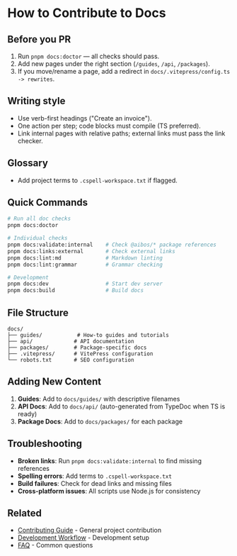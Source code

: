 # How to Contribute to Docs

## Before you PR

1. Run `pnpm docs:doctor` — all checks should pass.
2. Add new pages under the right section (`/guides`, `/api`, `/packages`).
3. If you move/rename a page, add a redirect in `docs/.vitepress/config.ts -> rewrites`.

## Writing style

- Use verb-first headings ("Create an invoice").
- One action per step; code blocks must compile (TS preferred).
- Link internal pages with relative paths; external links must pass the link checker.

## Glossary

- Add project terms to `.cspell-workspace.txt` if flagged.

## Quick Commands

```bash
# Run all doc checks
pnpm docs:doctor

# Individual checks
pnpm docs:validate:internal    # Check @aibos/* package references
pnpm docs:links:external       # Check external links
pnpm docs:lint:md              # Markdown linting
pnpm docs:lint:grammar         # Grammar checking

# Development
pnpm docs:dev                  # Start dev server
pnpm docs:build                # Build docs
```

## File Structure

```
docs/
├── guides/           # How-to guides and tutorials
├── api/             # API documentation
├── packages/        # Package-specific docs
├── .vitepress/      # VitePress configuration
└── robots.txt       # SEO configuration
```

## Adding New Content

1. **Guides**: Add to `docs/guides/` with descriptive filenames
2. **API Docs**: Add to `docs/api/` (auto-generated from TypeDoc when TS is ready)
3. **Package Docs**: Add to `docs/packages/` for each package

## Troubleshooting

- **Broken links**: Run `pnpm docs:validate:internal` to find missing references
- **Spelling errors**: Add terms to `.cspell-workspace.txt`
- **Build failures**: Check for dead links and missing files
- **Cross-platform issues**: All scripts use Node.js for consistency

## Related

- [Contributing Guide](./contributing) - General project contribution
- [Development Workflow](./development-workflow) - Development setup
- [FAQ](./faq) - Common questions
